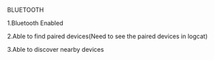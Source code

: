 BLUETOOTH

1.Bluetooth Enabled

2.Able to find paired devices(Need to see the paired devices in logcat)

3.Able to discover nearby devices
